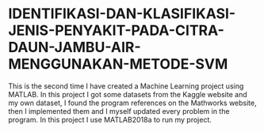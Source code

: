 # IDENTIFIKASI-DAN-KLASIFIKASI-JENIS-PENYAKIT-PADA-CITRA-DAUN-JAMBU-AIR-MENGGUNAKAN-METODE-SVM
This is the second time I have created a Machine Learning project using MATLAB. In this project I got some datasets from the Kaggle website and my own dataset,  I found the program references on the Mathworks website, then I implemented them and I myself updated every problem in the program. In this project I use MATLAB2018a to run my project.
